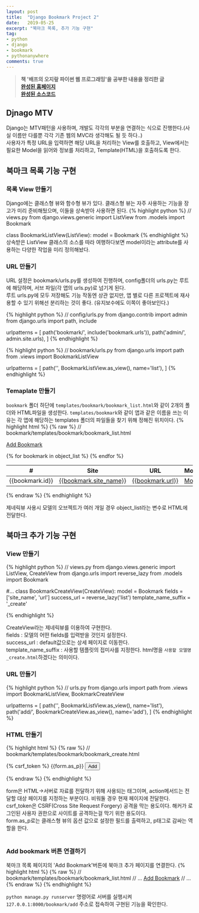 ```yaml
---
layout: post
title:  "Django Bookmark Project 2"
date:   2019-05-25
excerpt: "북마크 목록, 추가 기능 구현"
tag:
- python
- django
- bookmark
- pythonanywhere
comments: true
---
```


> **책 '배프의 오지랖 파이썬 웹 프로그래밍'을 공부한 내용을 정리한 글**<br>
> **<a href="http://glowingedge.pythonanywhere.com/bookmark/">완성된 홈페이지</a>**<br>
> **<a href="https://github.com/glowingEdge/bookmark">완성된 소스코드</a>**

## Djnago MTV

Django는 MTV패턴을 사용하며, 개발도 각각의 부분을 연결하는 식으로 진행한다.(사실 이름만 다를뿐 각각 기존 웹의 MVC라 생각해도 될 듯 하다..)<br>
사용자가 특정 URL을 입력하면 해당 URL을 처리하는 View를 호출하고, View에서는 필요한 Model을 읽어와 정보를 처리하고, Template(HTML)을 호출하도록 한다.

## 북마크 목록 기능 구현

### 목록 View 만들기

Django에는 클래스형 뷰와 함수형 뷰가 있다. 클래스형 뷰는 자주 사용하는 기능을 장고가 미리 준비해뒀으며, 이들을 상속받아 사용하면 된다.
{% highlight python %}
// views.py
from django.views.generic import ListView
from .models import Bookmark

class BookmarkListView(ListView):
    model = Bookmark
{% endhighlight %}
상속받은 ListView 클래스의 소스를 따라 여행하다보면 model이라는 attribute를 사용하는 다양한 작업을 미리 정의해놨다.

### URL 만들기

URL 설정은 bookmark/urls.py를 생성하여 진행하며, config폴더의 urls.py는 루트에 해당하며, 서브 파일(각 앱의 urls.py)로 넘기게 된다.<br>
루트 urls.py에 모두 저장해도 기능 작동엔 상관 없지만, 앱 별로 다른 프로젝트에 재사용할 수 있기 위해선 분리하는 것이 좋다. (유지보수에도 이쪽이 좋아보인다.)<br>
 
{% highlight python %}
// config/urls.py
from django.contrib import admin
from django.urls import path, include

urlpatterns = [
    path('bookmark/', include('bookmark.urls')),
    path('admin/', admin.site.urls),
]
{% endhighlight %}

{% highlight python %}
// bookmark/urls.py
from django.urls import path
from .views import BookmarkListView

urlpatterns = [
    path('', BookmarkListView.as_view(), name='list'),
]
{% endhighlight %}

### Temaplate 만들기
`bookmark` 폴더 하단에 `templates/bookmark/bookmark_list.html`와 같이 2개의 폴더와 HTML파일을 생성한다. `templates/bookmark`와 같이 앱과 같은 이름을 쓰는 이유는 각 앱에 해당하는 templates 폴더의 파일들을 찾기 위해 정해진 위치이다.
{% highlight html %}
{% raw %}
// bookmark/templates/bookmark/bookmark_list.html
  <div class="btn-group">
        <a href="#" class="btn btn-info">Add Bookmark</a>
    </div>
    <p></p>
    <table class="table">
        <thead>
            <tr>
                <th scope="col">#</th>
                <th scope="col">Site</th>
                <th scope="col">URL</th>
                <th scope="col">Modify</th>
                <th scope="col">Delete</th>
            </tr>
        </thead>
        <tbody>
            {% for bookmark in object_list %}
                <tr>
                    <td>{{bookmark.id}}</td>
                    <td><a href="#">{{bookmark.site_name}}</a></td>
                    <td><a href="{{bookmark.url}}" target="_blank">{{bookmark.url}}</a></td>
                    <td><a href="#" class="btn btn-success btn-sm">Modify</a></td>
                    <td><a href="#" class="btn btn-danger btn-sm">Delete</a></td>
                </tr>
            {% endfor %}
        </tbody>
    </table>
{% endraw %}
{% endhighlight %}

제네릭뷰 사용시 모델의 오브젝트가 여러 개일 경우 object_list라는 변수로 HTML에 전달한다.

## 북마크 추가 기능 구현

### View 만들기

{% highlight python %}
// views.py
from django.views.generic import ListView, CreateView
from django.urls import reverse_lazy
from .models import Bookmark

#...
class BookmarkCreateView(CreateView):
    model = Bookmark
    fields = ['site_name', 'url']
    success_url = reverse_lazy('list')
    template_name_suffix = '_create'

{% endhighlight %}

CreateView라는 제네릭뷰를 이용하여 구현한다.<br>
fields : 모델의 어떤 fields를 입력받을 것인지 설정한다.<br>
success_url : default값으로는 상세 페이지로 이동한다.<br>
template_name_suffix : 사용할 템플릿의 접미사를 지정한다. html명을 `사용할 모델명_create.html`하겠다는 의미이다.

### URL 만들기
{% highlight python %}
// urls.py
from django.urls import path
from .views import BookmarkListView, BookmarkCreateView


urlpatterns = [
    path('', BookmarkListView.as_view(), name='list'),
    path('add/', BookmarkCreateView.as_view(), name='add'),
]
{% endhighlight %}

### HTML 만들기

{% highlight html %}
{% raw %}
// bookmark/templates/bookmark/bookmark_create.html
    <form action="" method="post">
        {% csrf_token %}
        {{form.as_p}}
        <input type="submit" value="Add" class="btn btn-info btn-sm">
    </form>
{% endraw %}
{% endhighlight %}

form은 HTML->서버로 자료를 전달하기 위해 사용되는 태그이며, action메서드는 전달할 대상 페이지를 지정하는 부분이다. 비워둘 경우 현재 페이지에 전달한다.<br>
csrf_token은 CSRF(Cross Site Request Forgery) 공격을 막는 용도이다. 해커가 로그인된 사용자 권한으로 사이트를 공격하는걸 막기 위한 용도이다.<br>
form.as_p로는 클래스형 뷰의 옵션 값으로 설정한 필드를 출력하고, p태그로 감싸는 역할을 한다.<br><br>

### Add bookmark 버튼 연결하기
북마크 목록 페이지의 'Add Bookmark'버튼에 북마크 추가 페이지를 연결한다.
{% highlight html %}
{% raw %}
// bookmark/templates/bookmark/bookmark_list.html
// ...
    <a href="{% url 'add' %}" class="btn btn-info">Add Bookmark</a>
// ...
{% endraw %}
{% endhighlight %}

`python manage.py runserver` 명령어로 서버를 실행시켜 `127.0.0.1:8000/bookmark/add` 주소로 접속하여 구현된 기능을 확인한다.